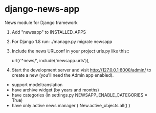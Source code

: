 django-news-app
===============

News module for Django framework


1. Add "newsapp" to INSTALLED_APPS
2. For Django 1.8 run:
./manage.py migrate newsapp

2. Include the news URLconf in your project urls.py like this::

    url(r'^news/', include('newsapp.urls')),

3. Start the development server and visit http://127.0.0.1:8000/admin/
   to create a new (you'll need the Admin app enabled).


* support modeltranslation
* have archive widget (by years and months)
* have categories (in settings.py NEWSAPP_ENABLE_CATEGORIES = True)
* have only active news manager ( New.active_objects.all() )
